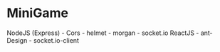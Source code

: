 # MiniGame
NodeJS (Express)
    - Cors
    - helmet 
    - morgan
    - socket.io
ReactJS
    - ant-Design
    - socket.io-client
